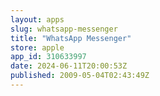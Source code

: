 ```yaml
---
layout: apps
slug: whatsapp-messenger
title: "WhatsApp Messenger"
store: apple
app_id: 310633997
date: 2024-06-11T20:00:53Z
published: 2009-05-04T02:43:49Z
---
```

